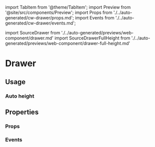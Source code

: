 import TabItem from '@theme/TabItem';
import Preview from '@site/src/components/Preview';
import Props from './../auto-generated/cw-drawer/props.md';
import Events from './../auto-generated/cw-drawer/events.md';

import SourceDrawer from './../auto-generated/previews/web-component/drawer.md'
import SourceDrawerFullHeight from './../auto-generated/previews/web-component/drawer-full-height.md'

# Drawer

## Usage

<Preview name="drawer-full-height" height="24rem">
  <TabItem value="javascript">
    <SourceDrawer />
  </TabItem>
</Preview>

### Auto height

<Preview name="drawer" height="24rem">
  <TabItem value="javascript">
    <SourceDrawerFullHeight />
  </TabItem>
</Preview>

## Properties

### Props

<Props />

### Events

<Events />
